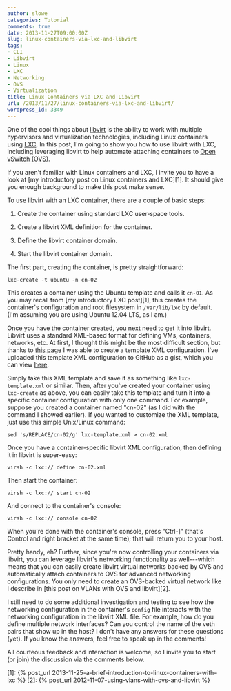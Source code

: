 ```yaml
---
author: slowe
categories: Tutorial
comments: true
date: 2013-11-27T09:00:00Z
slug: linux-containers-via-lxc-and-libvirt
tags:
- CLI
- Libvirt
- Linux
- LXC
- Networking
- OVS
- Virtualization
title: Linux Containers via LXC and Libvirt
url: /2013/11/27/linux-containers-via-lxc-and-libvirt/
wordpress_id: 3349
---
```


One of the cool things about [libvirt](http://libvirt.org/) is the ability to work with multiple hypervisors and virtualization technologies, including Linux containers using [LXC](http://linuxcontainers.org/). In this post, I'm going to show you how to use libvirt with LXC, including leveraging libvirt to help automate attaching containers to [Open vSwitch (OVS)](http://openvswitch.org/).

If you aren't familiar with Linux containers and LXC, I invite you to have a look at [my introductory post on Linux containers and LXC][1]. It should give you enough background to make this post make sense.

To use libvirt with an LXC container, there are a couple of basic steps:

1. Create the container using standard LXC user-space tools.

2. Create a libvirt XML definition for the container.

3. Define the libvirt container domain.

4. Start the libvirt container domain.

The first part, creating the container, is pretty straightforward:

    lxc-create -t ubuntu -n cn-02

This creates a container using the Ubuntu template and calls it `cn-01`. As you may recall from [my introductory LXC post][1], this creates the container's configuration and root filesystem in `/var/lib/lxc` by default. (I'm assuming you are using Ubuntu 12.04 LTS, as I am.)

Once you have the container created, you next need to get it into libvirt. Libvirt uses a standard XML-based format for defining VMs, containers, networks, etc. At first, I thought this might be the most difficult section, but thanks to [this page](https://wiki.ubuntu.com/SergeHallyn_libvirtlxc) I was able to create a template XML configuration. I've uploaded this template XML configuration to GitHub as a gist, which you can view [here](https://gist.github.com/lowescott/7647800).

Simply take this XML template and save it as something like `lxc-template.xml` or similar. Then, after you've created your container using `lxc-create` as above, you can easily take this template and turn it into a specific container configuration with only one command. For example, suppose you created a container named "cn-02" (as I did with the command I showed earlier). If you wanted to customize the XML template, just use this simple Unix/Linux command:

    sed 's/REPLACE/cn-02/g' lxc-template.xml > cn-02.xml

Once you have a container-specific libvirt XML configuration, then defining it in libvirt is super-easy:

    virsh -c lxc:// define cn-02.xml

Then start the container:

    virsh -c lxc:// start cn-02

And connect to the container's console:

    virsh -c lxc:// console cn-02

When you're done with the container's console, press "Ctrl-]" (that's Control and right bracket at the same time); that will return you to your host.

Pretty handy, eh? Further, since you're now controlling your containers via libvirt, you can leverage libvirt's networking functionality as well---which means that you can easily create libvirt virtual networks backed by OVS and automatically attach containers to OVS for advanced networking configurations. You only need to create an OVS-backed virtual network like I describe in [this post on VLANs with OVS and libvirt][2].

I still need to do some additional investigation and testing to see how the networking configuration in the container's `config` file interacts with the networking configuration in the libvirt XML file. For example, how do you define multiple network interfaces? Can you control the name of the veth pairs that show up in the host? I don't have any answers for these questions (yet). If you know the answers, feel free to speak up in the comments!

All courteous feedback and interaction is welcome, so I invite you to start (or join) the discussion via the comments below.

[1]: {% post_url 2013-11-25-a-brief-introduction-to-linux-containers-with-lxc %}
[2]: {% post_url 2012-11-07-using-vlans-with-ovs-and-libvirt %}
